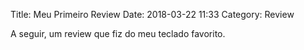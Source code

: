 Title: Meu Primeiro Review
Date: 2018-03-22 11:33
Category: Review

A seguir, um review que fiz do meu teclado favorito.